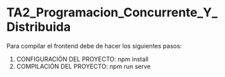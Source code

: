 # TA2_Programacion_Concurrente_Y_Distribuida
Para compilar el frontend debe de hacer los siguientes pasos:
1. CONFIGURACIÓN DEL PROYECTO: npm install
2. COMPILACIÓN DEL PROYECTO: npm run serve
